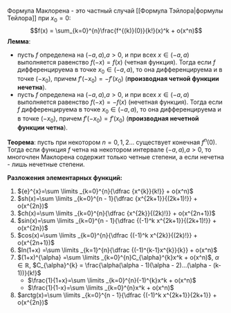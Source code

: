Формула Маклорена - это частный случай [[Формула Тэйлора|формулы Тейлора]] при $x_0=0$:
$$f(x) = \sum_{k=0}^{n}\frac{f^{(k)}(0)}{k!}(x)^k + o(x^n)$$
**Лемма**: 
- пусть $f$ определена на $(-a, a)$,$a >0$, и при всех $x \in (-a, a)$ выполняется равенство $f(-x) = f(x)$ (четная функция). Тогда если $f$ дифференцируема в точке $x_0 \in (-a, a)$, то она дифференцируема и в точке ($-x_0$), причем $f'(-x_0) = -f'(x_0)$ (**производная четной функции нечетна**).
- пусть $f$ определена на $(-a, a)$,$a >0$, и при всех $x \in (-a, a)$ выполняется равенство $f(-x) = -f(x)$ (нечетная функция). Тогда если $f$ дифференцируема в точке $x_0 \in (-a, a)$, то она дифференцируема и в точке ($-x_0$), причем $f'(-x_0) = f'(x_0)$ (**производная нечетной функции четна**).

**Теорема**: пусть при некотором $n = 0, 1, 2...$ существует конечная $f^{n}(0)$. Тогда если функция $f$ четна на некотором интервале $(-a, a)$,$a >0$, то многочлен Маклорена содержит только четные степени, а если нечетна - лишь нечетные степени.

**Разложения элементарных функций:**
1. ${e}^{x}=\sum \limits _{k=0}^{n}{\dfrac {x^{k}}{k!}} + o(x^n)$
2. $sh(x)=\sum \limits _{k=0}^{n - 1}{\dfrac {x^{2k+1}}{(2k+1)!}} + o(x^{2n})$
3. $ch(x)=\sum \limits _{k=0}^{n}{\dfrac {x^{2k}}{(2k)!}} + o(x^{2n+1})$
4. $sin(x)=\sum \limits _{k=0}^{n - 1}{\dfrac {(-1)^k x^{2k+1}}{(2k+1)!}} + o(x^{2n})$
5. $cos(x)=\sum \limits _{k=0}^{n}{\dfrac {(-1)^k x^{2k}}{(2k)!}} + o(x^{2n+1})$
6. $ln(1+x) =\sum \limits _{k=1}^{n}{\dfrac {(-1)^{k-1}x^{k}}{k}} + o(x^n)$
7. $(1+x)^{\alpha} =\sum \limits _{k=0}^{n}C_{\alpha}^{k}x^k + o(x^n)$, $\alpha \in \mathbb{R}$, $C_{\alpha}^{k} = \frac{\alpha(\alpha - 1)(\alpha - 2)...(\alpha - (k-1))}{k!}$
   -  $\frac{1}{1+x}=\sum \limits _{k=0}^{n}(-1)^{k}x^k + o(x^n)$
   - $\frac{1}{1-x}=\sum \limits _{k=0}^{n}x^k + o(x^n)$
1. $arctg(x)=\sum \limits _{k=0}^{n - 1}{\dfrac {(-1)^k x^{2k+1}}{2k+1}} + o(x^{2n})$
